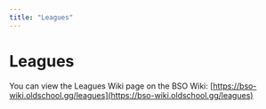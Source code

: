 ```yaml
---
title: "Leagues"
---
```


# Leagues

You can view the Leagues Wiki page on the BSO Wiki: [https://bso-wiki.oldschool.gg/leagues](https://bso-wiki.oldschool.gg/leagues)

